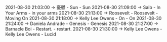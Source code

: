 2021-08-30 21:03:00 -> 憂鬱 - Sun - Sun
2021-08-30 21:09:00 -> Saib - In Your Arms - in your arms
2021-08-30 21:13:00 -> Roosevelt - Roosevelt - Moving On
2021-08-30 21:18:00 -> Kelly Lee Owens - On - On
2021-08-30 21:24:00 -> Daniela Andrade - Genesis - Genesis
2021-08-30 21:27:00 -> Barnacle Boi - Restart. - restart.
2021-08-30 21:30:00 -> Kelly Lee Owens - Kelly Lee Owens - Lucid
